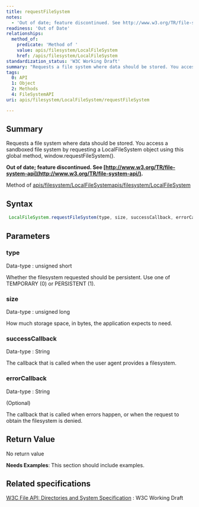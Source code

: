 ```yaml
---
title: requestFileSystem
notes:
  - 'Out of date; feature discontinued. See http://www.w3.org/TR/file-system-api/.'
readiness: 'Out of Date'
relationships:
  method_of:
    predicate: 'Method of '
    value: apis/filesystem/LocalFileSystem
    href: /apis/filesystem/LocalFileSystem
standardization_status: 'W3C Working Draft'
summary: "Requests a file system where data should be stored. You access a sandboxed file system by requesting a LocalFileSystem object using this global method, window.requestFileSystem().\n"
tags:
  0: API
  1: Object
  2: Methods
  4: FileSystemAPI
uri: apis/filesystem/LocalFileSystem/requestFileSystem

---
```

## <span>Summary</span>

Requests a file system where data should be stored. You access a sandboxed file system by requesting a LocalFileSystem object using this global method, window.requestFileSystem().

**Out of date; feature discontinued. See [http://www.w3.org/TR/file-system-api](http://www.w3.org/TR/file-system-api/).**

Method of [apis/filesystem/LocalFileSystem](/apis/filesystem/LocalFileSystem)[apis/filesystem/LocalFileSystem](/apis/filesystem/LocalFileSystem)

## <span>Syntax</span>

``` js
 LocalFileSystem.requestFileSystem(type, size, successCallback, errorCallback);
```

## <span>Parameters</span>

### <span>type</span>

 Data-type
:   unsigned short

 Whether the filesystem requested should be persistent. Use one of TEMPORARY (0) or PERSISTENT (1).

### <span>size</span>

 Data-type
:   unsigned long

 How much storage space, in bytes, the application expects to need.

### <span>successCallback</span>

 Data-type
:   String

 The callback that is called when the user agent provides a filesystem.

### <span>errorCallback</span>

 Data-type
:   String

(Optional)

The callback that is called when errors happen, or when the request to obtain the filesystem is denied.

## <span>Return Value</span>

No return value

**Needs Examples**: This section should include examples.

## <span>Related specifications</span>

[W3C File API: Directories and System Specification](http://dev.w3.org/2009/dap/file-system/pub/FileSystem/)
:   W3C Working Draft
